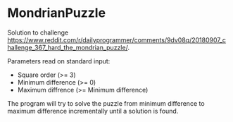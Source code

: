 # MondrianPuzzle

Solution to challenge https://www.reddit.com/r/dailyprogrammer/comments/9dv08q/20180907_challenge_367_hard_the_mondrian_puzzle/.

Parameters read on standard input:
- Square order (>= 3)
- Minimum difference (>= 0)
- Maximum diffrence (>= Minimum difference)

The program will try to solve the puzzle from minimum difference to maximum difference incrementally until a solution is found.
